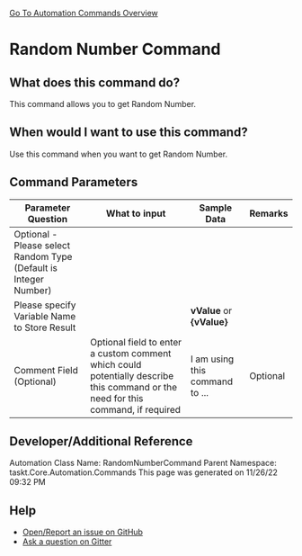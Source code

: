 <!--TITLE: Random Number Command -->
<!-- SUBTITLE: a command in the Numerical Commands group. -->
[Go To Automation Commands Overview](/automation-commands.md)


# Random Number Command


## What does this command do?
This command allows you to get Random Number.


## When would I want to use this command?
Use this command when you want to get Random Number.


## Command Parameters
| Parameter Question   	| What to input  	|  Sample Data 	| Remarks  	|
| ---                    | ---               | ---           | ---       |
|Optional - Please select Random Type (Default is Integer Number)||||
|Please specify Variable Name to Store Result||**vValue** or **{vValue}**||
|Comment Field (Optional)|Optional field to enter a custom comment which could potentially describe this command or the need for this command, if required|I am using this command to ...|Optional|








## Developer/Additional Reference
Automation Class Name: RandomNumberCommand
Parent Namespace: taskt.Core.Automation.Commands
This page was generated on 11/26/22 09:32 PM


## Help
- [Open/Report an issue on GitHub](https://github.com/rcktrncn/taskt/issues/new)
- [Ask a question on Gitter](https://gitter.im/taskt-rpa/Lobby)
